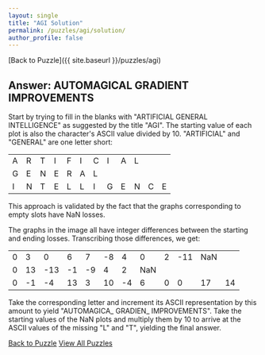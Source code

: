 ```yaml
---
layout: single
title: "AGI Solution"
permalink: /puzzles/agi/solution/
author_profile: false
---
```


[Back to Puzzle]({{ site.baseurl }}/puzzles/agi)

<div class="puzzle-solution">
  <h2 class="solution-answer">Answer: AUTOMAGICAL GRADIENT IMPROVEMENTS</h2>

  <p>Start by trying to fill in the blanks with "ARTIFICIAL GENERAL INTELLIGENCE" as suggested by the title "AGI". The starting value of each plot is also the character's ASCII value divided by 10. "ARTIFICIAL" and "GENERAL" are one letter short:</p>

  <table class="solution-table">
    <tr>
      <td>A</td><td>R</td><td>T</td><td>I</td><td>F</td><td>I</td><td>C</td><td>I</td><td>A</td><td>L</td><td class="empty-cell"></td>
    </tr>
    <tr>
      <td>G</td><td>E</td><td>N</td><td>E</td><td>R</td><td>A</td><td>L</td><td class="empty-cell"></td>
    </tr>
    <tr>
      <td>I</td><td>N</td><td>T</td><td>E</td><td>L</td><td>L</td><td>I</td><td>G</td><td>E</td><td>N</td><td>C</td><td>E</td>
    </tr>
  </table>

  <p>This approach is validated by the fact that the graphs corresponding to empty slots have NaN losses.</p>

  <p>The graphs in the image all have integer differences between the starting and ending losses. Transcribing those differences, we get:</p>

  <table class="solution-table">
    <tr>
      <td>0</td><td>3</td><td>0</td><td>6</td><td>7</td><td>-8</td><td>4</td><td>0</td><td>2</td><td>-11</td><td class="empty-cell">NaN</td>
    </tr>
    <tr>
      <td>0</td><td>13</td><td>-13</td><td>-1</td><td>-9</td><td>4</td><td>2</td><td class="empty-cell">NaN</td>
    </tr>
    <tr>
      <td>0</td><td>-1</td><td>-4</td><td>13</td><td>3</td><td>10</td><td>-4</td><td>6</td><td>0</td><td>0</td><td>17</td><td>14</td>
    </tr>
  </table>

  <p>Take the corresponding letter and increment its ASCII representation by this amount to yield "AUTOMAGICA_ GRADIEN_ IMPROVEMENTS". Take the starting values of the NaN plots and multiply them by 10 to arrive at the ASCII values of the missing "L" and "T", yielding the final answer.</p>

  <div class="solution-buttons">
    <a href="{{ site.baseurl }}/puzzles/agi" class="puzzle-button back-button">Back to Puzzle</a>
    <a href="{{ site.baseurl }}/puzzles" class="puzzle-button all-puzzles-button">View All Puzzles</a>
  </div>
</div>